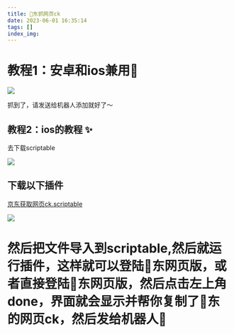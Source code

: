 ```yaml
---
title: 🐶东抓网页ck
date: 2023-06-01 16:35:14
tags: []
index_img: 
---
```


# 教程1：安卓和ios兼用🎩

  

![](../images/2501644627861_.pic_YrngO4W7ZU.jpg)

  

抓到了，请发送给机器人添加就好了～

 

## 教程2：ios的教程 ✨

去下载scriptable

![](../images/2511644628011_.pic_gqTOqp2ofV.jpg)

  

## 下载以下插件

[京东获取网页ck.scriptable](../file/京东获取网页ck(有效期一个月).scriptable)

![](../images/2521644628079_.pic_QmItWVQy0c.jpg)

  

# 然后把文件导入到scriptable,然后就运行插件，这样就可以登陆🐶东网页版，或者直接登陆🐶东网页版，然后点击左上角done，界面就会显示并帮你复制了🐶东的网页ck，然后发给机器人🤖️